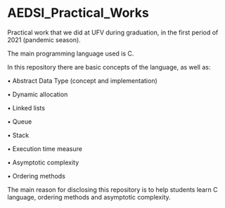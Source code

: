 # AEDSI_Practical_Works

Practical work that we did at UFV during graduation, in the first period of 2021 (pandemic season).

The main programming language used is C.

In this repository there are basic concepts of the language, as well as:

• Abstract Data Type (concept and implementation)

• Dynamic allocation

• Linked lists

• Queue

• Stack

• Execution time measure

• Asymptotic complexity

• Ordering methods

The main reason for disclosing this repository is to help students learn C language, ordering methods and asymptotic complexity. 
